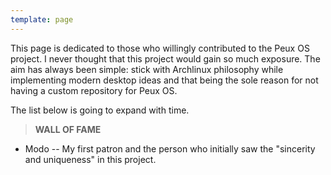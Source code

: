 ```yaml
---
template: page
---
```

This page is dedicated to those who willingly contributed to the Peux OS project. I never thought that this project would gain so much exposure. The aim has always been simple: stick with Archlinux philosophy while implementing modern desktop ideas and that being the sole reason for not having a custom repository for Peux OS.

The list below is going to expand with time. 



> **WALL OF FAME**

*   Modo -- My first patron and the person who initially saw the "sincerity and uniqueness" in this project.













